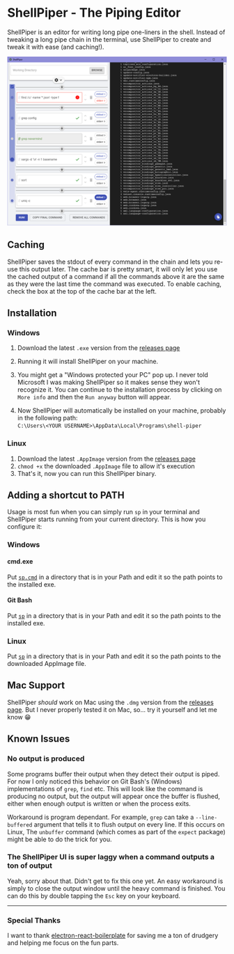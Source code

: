 # ShellPiper - The Piping Editor

ShellPiper is an editor for writing long pipe one-liners in the shell.
Instead of tweaking a long pipe chain in the terminal, use ShellPiper to create and tweak it with ease (and caching!).

![shellpiper](/pictures/shellpiper1.png)

## Caching

ShellPiper saves the stdout of every command in the chain and lets you re-use this output later.
The cache bar is pretty smart, it will only let you use the cached output of a command if all the commands above it are the same as they were the last time the command was executed.
To enable caching, check the box at the top of the cache bar at the left.

## Installation

### Windows

1. Download the latest `.exe` version from the [releases page](https://github.com/TheYarin/ShellPiper/releases)

1. Running it will install ShellPiper on your machine.

1. You might get a "Windows protected your PC" pop up. I never told Microsoft I was making ShellPiper so it makes sense they won't recognize it. You can continue to the installation process by clicking on `More info` and then the `Run anyway` button will appear.

1. Now ShellPiper will automatically be installed on your machine, probably in the following path:  
   `C:\Users\<YOUR USERNAME>\AppData\Local\Programs\shell-piper`

### Linux

1. Download the latest `.AppImage` version from the [releases page](https://github.com/TheYarin/ShellPiper/releases)
1. `chmod +x` the downloaded `.AppImage` file to allow it's execution
1. That's it, now you can run this ShellPiper binary.

## Adding a shortcut to PATH

Usage is most fun when you can simply run `sp` in your terminal and ShellPiper starts running from your current directory. This is how you configure it:

### Windows

#### cmd.exe

Put [`sp.cmd`](/shortcuts/sp.cmd) in a directory that is in your Path and edit it so the path points to the installed exe.

#### Git Bash

Put [`sp`](/shortcuts/sp) in a directory that is in your Path and edit it so the path points to the installed exe.

### Linux

Put [`sp`](/shortcuts/sp) in a directory that is in your Path and edit it so the path points to the downloaded AppImage file.

## Mac Support

ShellPiper _should_ work on Mac using the `.dmg` version from the [releases page](https://github.com/TheYarin/ShellPiper/releases). But I never properly tested it on Mac, so... try it yourself and let me know 😁

## Known Issues

### No output is produced

Some programs buffer their output when they detect their output is piped. For now I only noticed this behavior on Git Bash's (Windows) implementations of `grep`, `find` etc. This will look like the command is producing no output, but the output will appear once the buffer is flushed, either when enough output is written or when the process exits.

Workaround is program dependant. For example, `grep` can take a `--line-buffered` argument that tells it to flush output on every line.
If this occurs on Linux, The `unbuffer` command (which comes as part of the `expect` package) might be able to do the trick for you.

### The ShellPiper UI is super laggy when a command outputs a ton of output

Yeah, sorry about that. Didn't get to fix this one yet. An easy workaround is simply to close the output window until the heavy command is finished. You can do this by double tapping the `Esc` key on your keyboard.

---

### Special Thanks

I want to thank [electron-react-boilerplate](https://electron-react-boilerplate.js.org/) for saving me a ton of drudgery and helping me focus on the fun parts.
